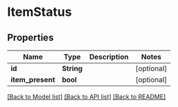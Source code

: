 # ItemStatus

## Properties

Name | Type | Description | Notes
------------ | ------------- | ------------- | -------------
**id** | **String** |  | [optional] 
**item_present** | **bool** |  | [optional] 

[[Back to Model list]](../README.md#documentation-for-models) [[Back to API list]](../README.md#documentation-for-api-endpoints) [[Back to README]](../README.md)


